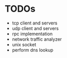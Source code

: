 # TODOs

* tcp client and servers
* udp client and servers
* rpc implementation
* network traffic analyzer
* unix socket
* perform dns lookup